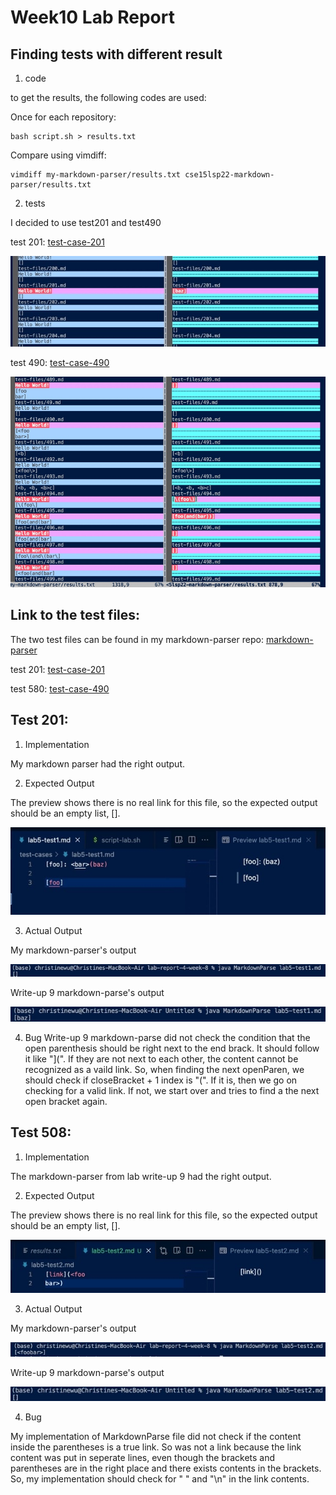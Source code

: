 # Week10 Lab Report
## Finding tests with different result
1. code

to get the results, the following codes are used:

Once for each repository:
```
bash script.sh > results.txt
```

Compare using vimdiff:
```
vimdiff my-markdown-parser/results.txt cse15lsp22-markdown-parser/results.txt
```

2. tests

I decided to use test201 and test490

test 201: [test-case-201](https://github.com/chw081/markdown-parser/commit/e399df7da6df2780c1cd6cbed77ee360da44566b)

![image](lab5.1.jpeg)

test 490: [test-case-490](https://github.com/chw081/markdown-parser/commit/c98c2ab409218a28909858c52c2fd1dd39d6956e)

![image](lab5.2.jpeg)

## Link to the test files:

The two test files can be found in my markdown-parser repo:
[markdown-parser](https://github.com/chw081/markdown-parser)

test 201: [test-case-201](https://github.com/chw081/markdown-parser/commit/e399df7da6df2780c1cd6cbed77ee360da44566b)

test 580: [test-case-490](https://github.com/chw081/markdown-parser/commit/c98c2ab409218a28909858c52c2fd1dd39d6956e)

## Test 201:
1. Implementation

My markdown parser had the right output.

2. Expected Output

The preview shows there is no real link for this file, so the expected output should be an empty list, [].

![image](lab5.4.jpeg)

3. Actual Output

My markdown-parser's output

![image](lab5.6.jpeg)

Write-up 9 markdown-parse's output

![image](lab5.5.jpeg)

4. Bug
Write-up 9 markdown-parse did not check the condition that the open parenthesis should be right next to the end brack. It should follow it like "](". If they are not next to each other, the content cannot be recognized as a vaild link. So, when finding the next openParen, we should check if closeBracket + 1 index is "(". If it is, then we go on checking for a valid link. If not, we start over and tries to find a the next open bracket again.

## Test 508:
1. Implementation

The markdown-parser from lab write-up 9 had the right output.

2. Expected Output

The preview shows there is no real link for this file, so the expected output should be an empty list, [].

![image](lab5.7.jpeg)

3. Actual Output

My markdown-parser's output

![image](lab5.8.jpeg)

Write-up 9 markdown-parse's output

![image](lab5.9.jpeg)

4. Bug

My implementation of MarkdownParse file did not check if the content inside the parentheses is a true link. So <foobar> was not a link because the link content was put in seperate lines, even though the brackets and parentheses are in the right place and there exists contents in the brackets. So, my implementation should check for " " and "\n" in the link contents.